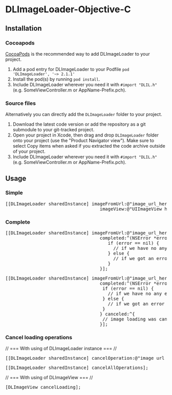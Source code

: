 DLImageLoader-Objective-C
=================

## Installation

### Cocoapods

[CocoaPods](http://cocoapods.org) is the recommended way to add DLImageLoader to your project.

1. Add a pod entry for DLImageLoader to your Podfile `pod 'DLImageLoader', '~> 2.1.1'`
2. Install the pod(s) by running `pod install`.
3. Include DLImageLoader wherever you need it with `#import "DLIL.h"` (e.g. SomeViewController.m or AppName-Prefix.pch).

### Source files

Alternatively you can directly add the `DLImageLoader` folder to your project.

1. Download the latest code version or add the repository as a git submodule to your git-tracked project. 
2. Open your project in Xcode, then drag and drop `DLImageLoader` folder onto your project (use the "Product Navigator view"). Make sure to select Copy items when asked if you extracted the code archive outside of your project. 
3. Include DLImageLoader wherever you need it with `#import "DLIL.h"` (e.g. SomeViewController.m or AppName-Prefix.pch).

## Usage

### Simple

<pre>
[[DLImageLoader sharedInstance] imageFromUrl:@"image_url_here"
                                   imageView:@"UIImageView here"];
</pre>

### Complete

<pre>
[[DLImageLoader sharedInstance] imageFromUrl:@"image_url_here"
                                   completed:^(NSError *error, UIImage *image) {
                                      if (error == nil) {
                                        // if we have no any errors
                                      } else {
                                        // if we got an error when load an image
                                      }
                                   }];
</pre>
<pre>
[[DLImageLoader sharedInstance] imageFromUrl:@"image_url_here"
                                   completed:^(NSError *error, UIImage *image) {
                                    if (error == nil) {
                                      // if we have no any errors
                                    } else {
                                      // if we got an error when load an image
                                    }
                                   } canceled:^{
                                    // image loading was canceled
                                   }];
</pre>
### Cancel loading operations

// === With using of DLImageLoader instance === //

<pre>
[[DLImageLoader sharedInstance] cancelOperation:@"image_url_here"];
</pre>

<pre>
[[DLImageLoader sharedInstance] cancelAllOperations];
</pre>

// === With using of DLImageView === //

<pre>
[DLImageView cancelLoading];
</pre>
